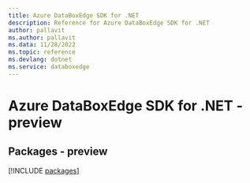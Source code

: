 ```yaml
---
title: Azure DataBoxEdge SDK for .NET
description: Reference for Azure DataBoxEdge SDK for .NET
author: pallavit
ms.author: pallavit
ms.data: 11/28/2022
ms.topic: reference
ms.devlang: dotnet
ms.service: databoxedge
---
```

# Azure DataBoxEdge SDK for .NET - preview
## Packages - preview
[!INCLUDE [packages](databoxedge-index.md)]